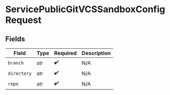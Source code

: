 # ServicePublicGitVCSSandboxConfigRequest


## Fields

| Field              | Type               | Required           | Description        |
| ------------------ | ------------------ | ------------------ | ------------------ |
| `branch`           | *str*              | :heavy_check_mark: | N/A                |
| `directory`        | *str*              | :heavy_check_mark: | N/A                |
| `repo`             | *str*              | :heavy_check_mark: | N/A                |